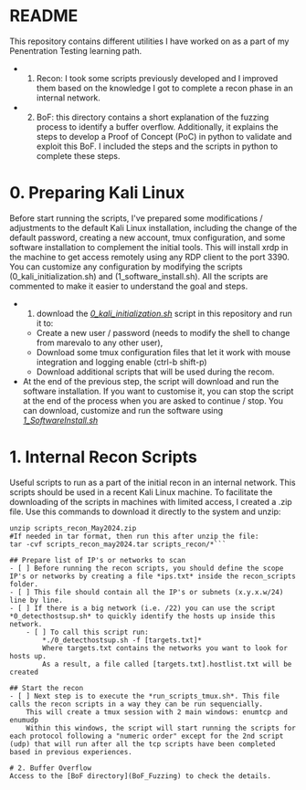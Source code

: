 # README
This repository contains different utilities I have worked on as a part of my Penentration Testing learning path.
- 1. Recon: I took some scripts previously developed and I improved them based on the knowledge I got to complete a recon phase in an internal network.
- 2. BoF: this directory contains a short explanation of the fuzzing process to identify a buffer overflow. Additionally, it explains the steps to develop a Proof of Concept (PoC) in python to validate and exploit this BoF. I included the steps and the scripts in python to complete these steps.

# 0. Preparing Kali Linux
Before start running the scripts, I've prepared some modifications / adjustments to the default Kali Linux installation, including the change of the default password, creating a new account, tmux configuration, and some software installation to complement the initial tools.
This will install xrdp in the machine to get access remotely using any RDP client to the port 3390. You can customize any configuration by modifying the scripts (0_kali_initialization.sh) and (1_software_install.sh). All the scripts are commented to make it easier to understand the goal and steps.
* 1. download the *[0_kali_initialization.sh](0_kali_initialization.sh)* script in this repository and run it to:
    * Create a new user / password (needs to modify the shell to change from marevalo to any other user), 
    * Download some tmux configuration files that let it work with mouse integration and logging enable (ctrl-b shift-p)
    * Download additional scripts that will be used during the recom.
* At the end of the previous step, the script will download and run the software installation. If you want to customise it, you can stop the script at the end of the process when you are asked to continue / stop. You can download, customize and run the software using *[1_SoftwareInstall.sh](1_SoftwareInstall.sh)*

# 1. Internal Recon Scripts
Useful scripts to run as a part of the initial recon in an internal network. This scripts should be used in a recent Kali Linux machine.
To facilitate the downloading of the scripts in machines with limited access, I created a .zip file. Use this commands to download it directly to the system and unzip:
```curl https://raw.githubusercontent.com/marevalo10/hackfiles/main/scripts_recon_May2024.zip -o scripts_recon_May2024.zip
unzip scripts_recon_May2024.zip
#If needed in tar format, then run this after unzip the file:
tar -cvf scripts_recon_may2024.tar scripts_recon/*```

## Prepare list of IP's or networks to scan
- [ ] Before running the recon scripts, you should define the scope IP's or networks by creating a file *ips.txt* inside the recon_scripts folder. 
- [ ] This file should contain all the IP's or subnets (x.y.x.w/24) line by line.
- [ ] If there is a big network (i.e. /22) you can use the script *0_detecthostsup.sh* to quickly identify the hosts up inside this network. 
    - [ ] To call this script run:
        *./0_detecthostsup.sh -f [targets.txt]*
        Where targets.txt contains the networks you want to look for hosts up.
        As a result, a file called [targets.txt].hostlist.txt will be created

## Start the recon
- [ ] Next step is to execute the *run_scripts_tmux.sh*. This file calls the recon scripts in a way they can be run sequencially.
    This will create a tmux session with 2 main windows: enumtcp and enumudp
    Within this windows, the script will start running the scripts for each protocol following a "numeric order" except for the 2nd script (udp) that will run after all the tcp scripts have been completed based in previous experiences.

# 2. Buffer Overflow
Access to the [BoF directory](BoF_Fuzzing) to check the details.
